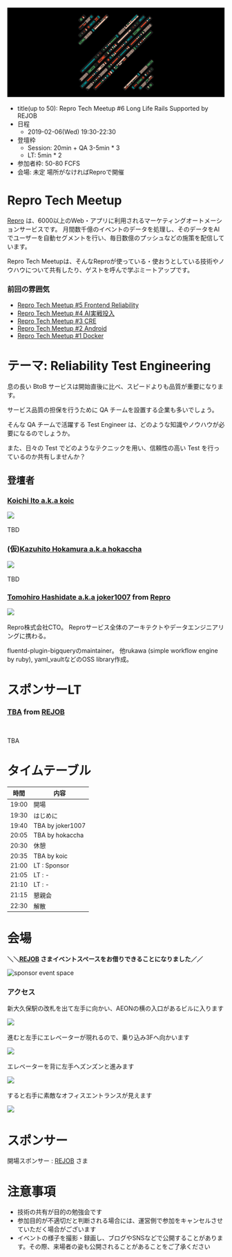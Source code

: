 ![](/meetups/6/banner.png)

- title(up to 50): Repro Tech Meetup #6 Long Life Rails Supported by REJOB
- 日程
  - 2019-02-06(Wed) 19:30-22:30
- 登壇枠
  - Session: 20min + QA 3-5min * 3
  - LT: 5min * 2
- 参加者枠: 50-80 FCFS
- 会場: 未定 場所がなければReproで開催

# Repro Tech Meetup

[Repro](https://repro.io) は、6000以上のWeb・アプリに利用されるマーケティングオートメーションサービスです。
月間数千億のイベントのデータを処理し、そのデータをAIでユーザーを自動セグメントを行い、毎日数億のプッシュなどの施策を配信しています。

Repro Tech Meetupは、そんなReproが使っている・使おうとしている技術やノウハウについて共有したり、ゲストを呼んで学ぶミートアップです。

### 前回の雰囲気

- [Repro Tech Meetup #5 Frontend Reliability](https://togetter.com/li/1295307)
- [Repro Tech Meetup #4 AI実戦投入](https://togetter.com/li/1285717)
- [Repro Tech Meetup #3 CRE](https://togetter.com/li/1272696)
- [Repro Tech Meetup #2 Android](https://togetter.com/li/1261085)
- [Repro Tech Meetup #1 Docker](https://togetter.com/li/1251270)

# テーマ: Reliability Test Engineering

息の長い BtoB サービスは開始直後に比べ、スピードよりも品質が重要になります。

サービス品質の担保を行うために QA チームを設置する企業も多いでしょう。

そんな QA チームで活躍する Test Engineer は、どのような知識やノウハウが必要になるのでしょうか。

また、日々の Test でどのようなテクニックを用い、信頼性の高い Test を行っているのか共有しませんか？


## 登壇者

### [Koichi Ito a.k.a koic](https://twitter.com/koic)

![](https://pbs.twimg.com/profile_images/674206748895371265/FH1O0n_l_200x200.png)

TBD

### (仮)[Kazuhito Hokamura a.k.a hokaccha](https://twitter.com/hokaccha)

![](https://pbs.twimg.com/profile_images/3620394181/848a36e68e94b4b466dfb9a9a63861f6_200x200.jpeg)

TBD

### [Tomohiro Hashidate a.k.a joker1007](https://twitter.com/joker1007) from [Repro](https://repro.io)

![](https://pbs.twimg.com/profile_images/342683730/__________200x200.jpg)

Repro株式会社CTO。
Reproサービス全体のアーキテクトやデータエンジニアリングに携わる。

fluentd-plugin-bigqueryのmaintainer。
他rukawa (simple workflow engine by ruby), yaml_vaultなどのOSS library作成。

# スポンサーLT

### [TBA](https://twitter.com/) from [REJOB](https://rejob.co.jp/)

![]()

TBA

# タイムテーブル

時間  | 内容
---   | ---
19:00 | 開場
19:30 | はじめに
19:40 | TBA by joker1007
20:05 | TBA by hokaccha
20:30 | 休憩
20:35 | TBA by koic
21:00 | LT : Sponsor
21:05 | LT : -
21:10 | LT : -
21:15 | 懇親会
22:30 | 解散

# 会場

**＼＼[REJOB](https://rejob.co.jp/) さまイベントスペースをお借りできることになりました／／**

![sponsor event space](https://github.com/reproio/repro-tech-meetup/blob/master/meetups/6/event.jpg?raw=true)

### アクセス

新大久保駅の改札を出て左手に向かい、AEONの横の入口があるビルに入ります

![](https://github.com/reproio/repro-tech-meetup/blob/master/meetups/6/route-1.jpg?raw=true)

進むと左手にエレベーターが現れるので、乗り込み3Fへ向かいます

![](https://github.com/reproio/repro-tech-meetup/blob/master/meetups/6/route-2.jpg?raw=true)

エレベーターを背に左手へズンズンと進みます

![](https://github.com/reproio/repro-tech-meetup/blob/master/meetups/6/route-3.jpg?raw=true)

すると右手に素敵なオフィスエントランスが見えます

![](https://github.com/reproio/repro-tech-meetup/blob/master/meetups/6/route-4.jpg?raw=true)

# スポンサー

開場スポンサー : [REJOB](https://rejob.co.jp/) さま

# 注意事項

- 技術の共有が目的の勉強会です
- 参加目的が不適切だと判断される場合には、運営側で参加をキャンセルさせていただく場合がございます
- イベントの様子を撮影・録画し、ブログやSNSなどで公開することがあります。その際、来場者の姿も公開されることがあることをご了承ください
